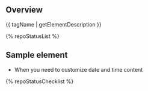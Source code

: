 ## Overview

{{ tagName | getElementDescription }}

{% repoStatusList %}


## Sample element

<rh-timestamp></rh-timestamp>


- When you need to customize date and time content

{% repoStatusChecklist %}
